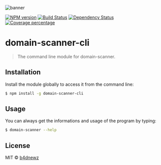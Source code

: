 ![banner](https://cdn.rawgit.com/b4dnewz/domain-scanner/182a366a/banner.jpg)

[![NPM version][npm-image]][npm-url] [![Build Status][travis-image]][travis-url] [![Dependency Status][daviddm-image]][daviddm-url] [![Coverage percentage][coveralls-image]][coveralls-url]

# domain-scanner-cli
> The command line module for domain-scanner.

## Installation
Install the module globally to access it from the command line:
```sh
$ npm install -g domain-scanner-cli
```

## Usage
You can always get the informations and usage of the program by typing:
```sh
$ domain-scanner --help
```

## License

MIT © [b4dnewz](https://b4dnewz.github.io/)


[npm-image]: https://badge.fury.io/js/domain-scanner-cli.svg
[npm-url]: https://npmjs.org/package/domain-scanner-cli
[travis-image]: https://travis-ci.org/b4dnewz/domain-scanner-cli.svg?branch=master
[travis-url]: https://travis-ci.org/b4dnewz/domain-scanner-cli
[daviddm-image]: https://david-dm.org/b4dnewz/domain-scanner-cli.svg?theme=shields.io
[daviddm-url]: https://david-dm.org/b4dnewz/domain-scanner-cli
[coveralls-image]: https://coveralls.io/repos/b4dnewz/domain-scanner-cli/badge.svg
[coveralls-url]: https://coveralls.io/r/b4dnewz/domain-scanner-cli
